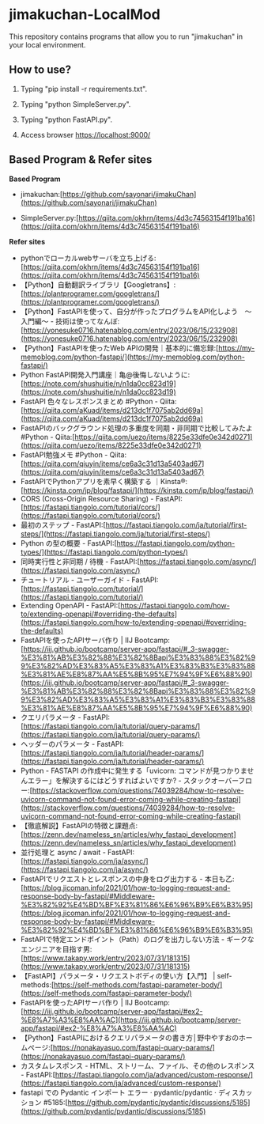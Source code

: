 # jimakuchan-LocalMod
This repository contains programs that allow you to run "jimakuchan" in your local environment.

## How to use?

1. Typing "pip install -r requirements.txt". 

2. Typing "python SimpleServer.py".

3. Typing "python FastAPI.py".

4. Access browser [https://localhost:9000/](https://localhost:9000/)

## Based Program & Refer sites

**Based Program**

* jimakuchan:[https://github.com/sayonari/jimakuChan](https://github.com/sayonari/jimakuChan)

* SimpleServer.py:[https://qiita.com/okhrn/items/4d3c74563154f191ba16](https://qiita.com/okhrn/items/4d3c74563154f191ba16)

**Refer sites**

* pythonでローカルwebサーバを立ち上げる:[https://qiita.com/okhrn/items/4d3c74563154f191ba16](https://qiita.com/okhrn/items/4d3c74563154f191ba16)
* 【Python】自動翻訳ライブラリ【Googletrans】:[https://plantprogramer.com/googletrans/](https://plantprogramer.com/googletrans/)
* 【Python】FastAPIを使って、自分が作ったプログラムをAPI化しよう　～入門編～ - 技術は使ってなんぼ:[https://yonesuke0716.hatenablog.com/entry/2023/06/15/232908](https://yonesuke0716.hatenablog.com/entry/2023/06/15/232908)
* 【Python】FastAPIを使ったWeb APIの開発｜基本的に備忘録:[https://my-memoblog.com/python-fastapi/](https://my-memoblog.com/python-fastapi/)
* Python FastAPI開発入門講座｜亀@後悔しないように:[https://note.com/shushuitie/n/n1da0cc823d19](https://note.com/shushuitie/n/n1da0cc823d19)
* FastAPI 色々なレスポンスまとめ #Python - Qiita:[https://qiita.com/aKuad/items/d213dc1f7075ab2dd69a](https://qiita.com/aKuad/items/d213dc1f7075ab2dd69a)
* FastAPIのバックグラウンド処理の多重度を同期・非同期で比較してみたよ #Python - Qiita:[https://qiita.com/uezo/items/8225e33dfe0e342d0271](https://qiita.com/uezo/items/8225e33dfe0e342d0271)
* FastAPI勉強メモ #Python - Qiita:[https://qiita.com/qiuyin/items/ce6a3c31d13a5403ad67](https://qiita.com/qiuyin/items/ce6a3c31d13a5403ad67)
* FastAPIでPythonアプリを素早く構築する ｜Kinsta®:[https://kinsta.com/jp/blog/fastapi/](https://kinsta.com/jp/blog/fastapi/)
* CORS (Cross-Origin Resource Sharing) - FastAPI:[https://fastapi.tiangolo.com/tutorial/cors/](https://fastapi.tiangolo.com/tutorial/cors/)
* 最初のステップ - FastAPI:[https://fastapi.tiangolo.com/ja/tutorial/first-steps/](https://fastapi.tiangolo.com/ja/tutorial/first-steps/)
* Python の型の概要 - FastAPI:[https://fastapi.tiangolo.com/python-types/](https://fastapi.tiangolo.com/python-types/)
* 同時実行性と非同期 / 待機 - FastAPI:[https://fastapi.tiangolo.com/async/](https://fastapi.tiangolo.com/async/)
* チュートリアル - ユーザーガイド - FastAPI:[https://fastapi.tiangolo.com/tutorial/](https://fastapi.tiangolo.com/tutorial/)
* Extending OpenAPI - FastAPI:[https://fastapi.tiangolo.com/how-to/extending-openapi/#overriding-the-defaults](https://fastapi.tiangolo.com/how-to/extending-openapi/#overriding-the-defaults)
* FastAPIを使ったAPIサーバ作り | IIJ Bootcamp:[https://iij.github.io/bootcamp/server-app/fastapi/#_3-swagger-%E3%81%AB%E3%82%88%E3%82%8Bapi%E3%83%88%E3%82%99%E3%82%AD%E3%83%A5%E3%83%A1%E3%83%B3%E3%83%88%E3%81%AE%E8%87%AA%E5%8B%95%E7%94%9F%E6%88%90](https://iij.github.io/bootcamp/server-app/fastapi/#_3-swagger-%E3%81%AB%E3%82%88%E3%82%8Bapi%E3%83%88%E3%82%99%E3%82%AD%E3%83%A5%E3%83%A1%E3%83%B3%E3%83%88%E3%81%AE%E8%87%AA%E5%8B%95%E7%94%9F%E6%88%90)
* クエリパラメータ - FastAPI:[https://fastapi.tiangolo.com/ja/tutorial/query-params/](https://fastapi.tiangolo.com/ja/tutorial/query-params/)
* ヘッダーのパラメータ - FastAPI:[https://fastapi.tiangolo.com/ja/tutorial/header-params/](https://fastapi.tiangolo.com/ja/tutorial/header-params/)
* Python - FASTAPI の作成中に発生する「uvicorn: コマンドが見つかりませんエラー」を解決するにはどうすればよいですか? - スタックオーバーフロー:[https://stackoverflow.com/questions/74039284/how-to-resolve-uvicorn-command-not-found-error-coming-while-creating-fastapi](https://stackoverflow.com/questions/74039284/how-to-resolve-uvicorn-command-not-found-error-coming-while-creating-fastapi)
* 【徹底解説】FastAPIの特徴と課題点:[https://zenn.dev/nameless_sn/articles/why_fastapi_development](https://zenn.dev/nameless_sn/articles/why_fastapi_development)
* 並行処理と async / await - FastAPI:[https://fastapi.tiangolo.com/ja/async/](https://fastapi.tiangolo.com/ja/async/)
* FastAPIでリクエストとレスポンスの中身をログ出力する - 本日も乙:[https://blog.jicoman.info/2021/01/how-to-logging-request-and-response-body-by-fastapi/#Middleware-%E3%82%92%E4%BD%BF%E3%81%86%E6%96%B9%E6%B3%95](https://blog.jicoman.info/2021/01/how-to-logging-request-and-response-body-by-fastapi/#Middleware-%E3%82%92%E4%BD%BF%E3%81%86%E6%96%B9%E6%B3%95)
* FastAPIで特定エンドポイント（Path）のログを出力しない方法 - ギークなエンジニアを目指す男:[https://www.takapy.work/entry/2023/07/31/181315](https://www.takapy.work/entry/2023/07/31/181315)
* 【FastAPI】パラメータ・リクエストボディの使い方【入門】 | self-methods:[https://self-methods.com/fastapi-parameter-body/](https://self-methods.com/fastapi-parameter-body/)
* FastAPIを使ったAPIサーバ作り | IIJ Bootcamp:[https://iij.github.io/bootcamp/server-app/fastapi/#ex2-%E8%A7%A3%E8%AA%AC](https://iij.github.io/bootcamp/server-app/fastapi/#ex2-%E8%A7%A3%E8%AA%AC)
* 【Python】FastAPIにおけるクエリパラメータの書き方│野中やすおのホームページ:[https://nonakayasuo.com/fastapi-quary-params/](https://nonakayasuo.com/fastapi-quary-params/)
* カスタムレスポンス - HTML、ストリーム、ファイル、その他のレスポンス - FastAPI:[https://fastapi.tiangolo.com/ja/advanced/custom-response/](https://fastapi.tiangolo.com/ja/advanced/custom-response/)
* fastapi での Pydantic インポート エラー · pydantic/pydantic · ディスカッション #5185:[https://github.com/pydantic/pydantic/discussions/5185](https://github.com/pydantic/pydantic/discussions/5185)
